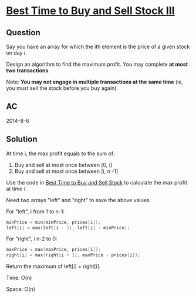 ﻿# [Best Time to Buy and Sell Stock III ](https://oj.leetcode.com/problems/best-time-to-buy-and-sell-stock-iii/)
## Question
Say you have an array for which the ith element is the price of a given stock on day i.

Design an algorithm to find the maximum profit. You may complete **at most two transactions**.

Note:
**You may not engage in multiple transactions at the same time** (ie, you must sell the stock before you buy again).

## AC
2014-8-6

## Solution

At time i, the max profit equals to the sum of:
  1. Buy and sell at most once between [0, i]
  2. Buy and sell at most once between [i, n -1]


Use the code in [Best Time to Buy and Sell Stock](https://oj.leetcode.com/problems/best-time-to-buy-and-sell-stock/) to calculate the max profit at time i.

Need two arrays "left" and "right" to save the above values.

For "left", i from 1 to n-1:
``` cpp
minPrice = min(minPrice, prices[i]);
left[i] = max(left[i - 1], left[i] - minPrice);
```

For "right", i n-2 to 0:
``` cpp
maxPrice = max(maxPrice, prices[i]);
right[i] = max(right[i + 1], maxPrice - prices[i]);
```

Return the maximum of left[i] + right[i].

Time: O(n)

Space: O(n)